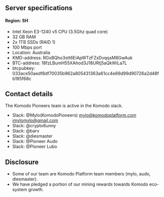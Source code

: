## Server specifications

#### Region: SH
- Intel Xeon E3-1240 v5 CPU (3.5Ghz quad core)
- 32 GB RAM
- 2x 1TB SSDs (RAID 1)
- 100 Mbps port
- Location: Australia
- KMD-address: RGxBQho3stt6EiApWTzFZxDvqqsM8GwAuk
- BTC-address: 18fzLBumH55XAhod3J18URtj5aQkWiLa7L
- btcpubkey: 033ace50aedf8df70035b962a805431363a61cc4e69d99d90726a2d48fb195f68c

## Contact details
The Komodo Pioneers team is active in the Komodo slack.
- Slack: @Mylo(KomodoPioneers) mylo@komodoplatform.com imylomylo@gmail.com
- Slack: @crypto6unny
- Slack: @barv
- Slack: @diesmaster
- Slack: @Pioneer Audo
- Slack: @Pioneer Lubo

## Disclosure

- Some of our team are Komodo Platform team members (mylo, audo, diesmaster).
- We have pledged a portion of our mining rewards towards Komodo eco-system growth.
